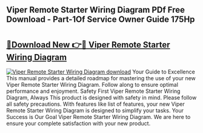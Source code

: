 ## Viper Remote Starter Wiring Diagram PDf Free Download - Part-1Of Service Owner Guide 175Hp

# <h2><a href="http://dfrn8lr.blite.top/?on=Viper+Remote+Starter+Wiring+Diagram">🔗Download New 👉🔴 Viper Remote Starter Wiring Diagram</a></h2>

[![Viper Remote Starter Wiring Diagram download](https://i.imgur.com/lujVjoI.png)](http://dfrn8lr.blite.top/?on=Viper+Remote+Starter+Wiring+Diagram)
Your Guide to Excellence This manual provides a detailed roadmap for mastering the use of your new Viper Remote Starter Wiring Diagram. Follow along to ensure optimal performance and enjoyment. Safety First Viper Remote Starter Wiring Diagram, Always This product is designed with safety in mind. Please follow all safety precautions. With features like list of features, your new Viper Remote Starter Wiring Diagram is designed to simplify your tasks. Your Success is Our Goal Viper Remote Starter Wiring Diagram. We are here to ensure your complete satisfaction with your new product.
